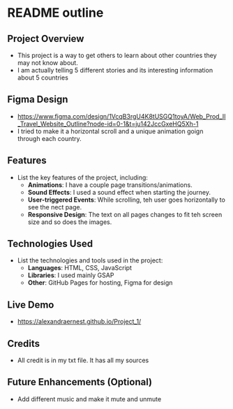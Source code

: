 # README outline

## **Project Overview**

- This project is a way to get others to learn about other countries they may not know about.
- I am actually telling 5 different stories and its interesting information about 5 countries

## **Figma Design**

- https://www.figma.com/design/1VcqB3rgU4K8tUSGQ1toyA/Web_Prod_II_Travel_Website_Outline?node-id=0-1&t=ju142JccGxeHQ5Xh-1 
- I tried to make it a horizontal scroll and a unique animation goign through each country.

## **Features**

- List the key features of the project, including:
    - **Animations**: I have a couple page transitions/animations.
    - **Sound Effects**: I used a sound effect when starting the journey.
    - **User-triggered Events**: While scrolling, teh user goes horizontally to see the nect page.
    - **Responsive Design**: The text on all pages changes to fit teh screen size and so does the images.

## **Technologies Used**

- List the technologies and tools used in the project:
    - **Languages**: HTML, CSS, JavaScript
    - **Libraries**: I used mainly GSAP 
    - **Other**: GitHub Pages for hosting, Figma for design

## **Live Demo**

- https://alexandraernest.github.io/Project_1/

## **Credits**

- All credit is in my txt file. It has all my sources

## **Future Enhancements (Optional)**

- Add different music and make it mute and unmute
